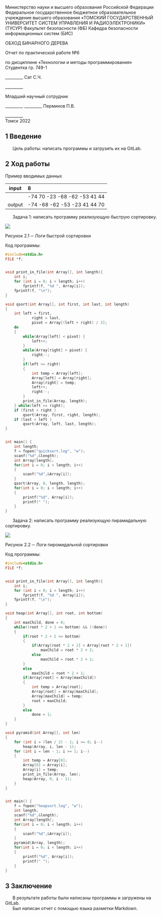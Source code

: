 Министерство науки и высшего образования Российской Федерации
Федеральное государственное бюджетное образовательное учреждение
высшего образования
«ТОМСКИЙ ГОСУДАРСТВЕННЫЙ УНИВЕРСИТЕТ СИСТЕМ
УПРАВЛЕНИЯ И РАДИОЭЛЕКТРОНИКИ» (ТУСУР)
Факультет безопасности (ФБ)
Кафедра безопасности информационных систем (БИС)

ОБХОД БИНАРНОГО ДЕРЕВА

Отчет по практической работе №6

по дисциплине «Технологии и методы программирования»         
Студентка гр. 749-1

_________ Сат С.Ч.

_________   &nbsp;

Младший научный сотрудник

_________   _________ Перминов П.В.

_________   &nbsp;  
Томск 2022

## 1 Введение

&nbsp;&nbsp;&nbsp;&nbsp;&nbsp; Цель работы: написать программы и загрузить их на GitLab.

## 2 Ход работы

Пример вводимых данных

input | 8
:----:|:----
| |-74 70 -23 -68 -62 -53 41 44
output | -74 -68 -62 -53 -23 41 44 70

&nbsp;&nbsp;&nbsp;&nbsp;&nbsp; Задача 1: написать программу реализующую быструю сортировку.

![](https://gitlab.com/Saglana/practices/-/raw/master/pr7/s2.jpg)

Рисунок 2.1 ─ Логи быстрой сортировки

Код программы:

```c
#include<stdio.h>
FILE *f;


void print_in_file(int Array[], int length){
    int i;
    for (int i = 0; i < length; i++)
        fprintf(f, "%d ", Array[i]);
    fprintf(f, "\n");
}

void qsort(int Array[], int first, int last, int length)
{
    int left = first,
            right = last,
            pivot = Array[(left + right) / 2];
    do
    {
        while(Array[left] < pivot) {
            left++;
        }
        while(Array[right] > pivot) {
            right--;
        }
        if(left <= right)
        {
            int temp = Array[left];
            Array[left] = Array[right];
            Array[right] = temp;
            left++;
            right--;
        }
        print_in_file(Array, length);
    } while(left <= right);
    if (first < right )
        qsort(Array, first, right, length);
    if (last > left )
        qsort(Array, left, last, length);
}


int main() {
    int length;
    f = fopen("quicksort.log", "w");
    scanf("%d",&length);
    int Array[length];
    for(int i = 0; i < length; i++)
    {
        scanf("%d",&Array[i]);
    }
    qsort(Array, 0, length, length);
    for(int i = 0; i < length; i++)
    {
        printf("%d", Array[i]);
        printf(" ");
    }
}
```

&nbsp;&nbsp;&nbsp;&nbsp;&nbsp; Задача 2: написать программу реализующую пирамидальную сортировку.

![](https://gitlab.com/Saglana/practices/-/raw/master/pr7/s3.jpg)

Рисунок 2.2 ─ Логи пиромидальной сортировки

Код программы:

```c
#include<stdio.h>
FILE *f;


void print_in_file(int Array[], int length){
    int i;
    for (int i = 0; i < length; i++)
        fprintf(f, "%d ", Array[i]);
    fprintf(f, "\n");
}

void heap(int Array[], int root, int bottom)
{
    int maxChild, done = 0;
    while((root * 2 + 1 <= bottom) && (!done))
    {
        if(root * 2 + 2 <= bottom)
        {
            if(Array[root * 2 + 2] > Array[root * 2 + 1])
                maxChild = root * 2 + 2;
            else
                maxChild = root * 2 + 1;
        }
        else
            maxChild = root * 2 + 1;
        if(Array[root] < Array[maxChild])
        {
            int temp = Array[root];
            Array[root] = Array[maxChild];
            Array[maxChild] = temp;
            root = maxChild;
        }
        else
            done = 1;
    }
}

void pyramid(int Array[], int len)
{
    for (int i = (len / 2) - 1; i >= 0; i--)
        heap(Array, i, len - 1);
    for (int i = len - 1; i >= 1; i--)
    {
        int temp = Array[0];
        Array[0] = Array[i];
        Array[i] = temp;
        print_in_file(Array, len);
        heap(Array, 0, i - 1);
    }
}


int main() {
    f = fopen("heapsort.log", "w");
    int length;
    scanf("%d",&length);
    int Array[length];
    for(int i = 0; i < length; i++)
    {
        scanf("%d",&Array[i]);
    }
    pyramid(Array, length);
    for(int i = 0; i < length; i++)
    {
        printf("%d", Array[i]);
        printf(" ");
    }
}
```

## 3 Заключение

&nbsp;&nbsp;&nbsp;&nbsp;&nbsp; В результате работы были написаны программы и загружены на GitLab.  
&nbsp;&nbsp;&nbsp;&nbsp;&nbsp; Был написан отчет с помощью языка разметки Markdown.
